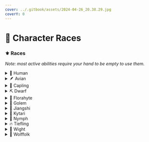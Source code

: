 ```yaml
---
cover: ../.gitbook/assets/2024-04-26_20.38.29.jpg
coverY: 0
---
```


# 🧬 Character Races

### ⚜️ Races

_Note: most active abilities require your hand to be empty to use them._

<details>

<summary>🧑 Human</summary>

* **Server Effects:** None.
* **Lifespan:** 70-100 years (child up until 18)
* **Height:** 135cm - 200cm
* **RP Difficulty:** 1/5

Humans are humans.

</details>

<details>

<summary>🪶 Avian</summary>

* **Server Effects:** Sneaking in the air allows them to do a 'double jump'.
* **Lifespan:** 100-130 years (child up until 18)
* **Height:** 140cm - 190cm
* **RP Difficulty:** 2/5

Avians are birdlike humanoids who typically wield great strength.

</details>

<details>

<summary>🐐 Capling</summary>

* **Server Effects:** Can sneak while in the air to dive bomb to the ground. Can also do a strong "punch" while sneaking to send their victims flying.
* **Lifespan:** 100-120 years (child up until 20)
* **Height:** 170cm - 200cm
* **RP Difficulty:** 3/5

Caplings are are satyr-like creatures who often live in colder places, such as mountains or snowy taigas. They have hooves instead of feet.

</details>

<details>

<summary>⛏️ Dwarf</summary>

* **Server Effects:** Have greatly reduced experience costs when using anvils. Can also scavenge raw materials while mining.
* **Lifespan:** 150-170 years (child up until 20)
* **Height:** 90cm - 130cm
* **RP Difficulty:** 2/5

Dwarves are smaller humanoids who typically prefer the underground to the outside.

</details>

<details>

<summary>🌸 Florahyte</summary>

* **Server Effects:** Can use photosynthesis to replenish hunger in the sunlight.
* **Lifespan:** 150-170 years (child up until 20)
* **Height:** 130cm - 160cm
* **RP Difficulty:** 1/5

Florahytes are plant-based organisms. They draw strength from flowers and sunlight. They have green or brown skin.

</details>

<details>

<summary>🤖 Golem</summary>

* **Server Effects:** Consume redstone when they take damage as a means of 'repairing'. If they have no redstone, they will wither. Can consume normal food too.
* **Lifespan:** 200-300 years
* **Height:** 150cm - 180cm
* **RP Difficulty:** 4/5

Golems are an automaton-like race who have been imbued with souls.

</details>

<details>

<summary>🧟 Jiangshi</summary>

* **Server Effects:** Will not be targeted by undead monsters.
* **Lifespan:** 200-230 years (cannot be children)
* **Height:** 130cm - 200cm
* **RP Difficulty:** 5/5

&#x20;Undead humanoids who are friendly with other undeads. Pale skin and dark eyes.

</details>

<details>

<summary>🦊 Kytari</summary>

* **Server Effects:** Can right click entities to 'trick' them into following.
* **Lifespan:** 80-110 years (child up until 18)
* **Height:** 135cm - 200cm
* **RP Difficulty:** 3/5

Said to be descendants of a mythical creature that could control animals, the humanoid Kytari have a keen connection to nature and can communicate with animals more easily than other races. Typically have white or orange fur with large ears, but otherwise resemble humans.

</details>

<details>

<summary>🧜‍ Nymph</summary>

* **Server Effects:** Can breathe underwater and can 'dash' while swimming (using sneak).
* **Lifespan:** 170-210 years (child up until 20)
* **Height:** 150cm - 190cm
* **RP Difficulty:** 1/5

Typically agile, but lack physical strength. Can look varied, but usually have cool-coloured skin.

</details>

<details>

<summary>🔥 Tiefling</summary>

* **Server Effects:** Don't take any fire damage, instead gaining strength and speed. Can't go in water (unless they have Water Breathing).
* **Lifespan:** 100-150 years (child up until 16)
* **Height:** 150cm - 230cm
* **RP Difficulty:** 2/5

A humanoid race with reddish skin and horns.

</details>

<details>

<summary>👻 Wight</summary>

* **Server Effects:** Can sneak to go invisible.
* **Lifespan:** 400-500 years (cannot be children)
* **Height:** 135cm - 200cm
* **RP Difficulty:** 4/5

Wights are undead humans who still inhabit their deceased bodies.

</details>

<details>

<summary>🐺 Wolffolk</summary>

* **Server Effects:** Receive strength and resistance when they take damage. Can sneak to acquire night vision.
* **Lifespan:** 260-320 years (child up until 20)
* **Height:** 180cm - 230cm
* **RP Difficulty:** 3/5

&#x20;Animalistic humanoids who are typically very strong. Come in a variety of forms.

</details>
